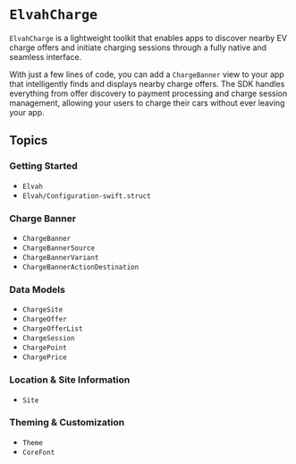 # ``ElvahCharge``

`ElvahCharge` is a lightweight toolkit that enables apps to discover nearby EV charge offers and initiate charging sessions through a fully native and seamless interface.

With just a few lines of code, you can add a `ChargeBanner` view to your app that intelligently finds and displays nearby charge offers. The SDK handles everything from offer discovery to payment processing and charge session management, allowing your users to charge their cars without ever leaving your app.

## Topics

### Getting Started

- ``Elvah``
- ``Elvah/Configuration-swift.struct``

### Charge Banner

- ``ChargeBanner``
- ``ChargeBannerSource``
- ``ChargeBannerVariant``
- ``ChargeBannerActionDestination``

### Data Models

- ``ChargeSite``
- ``ChargeOffer``
- ``ChargeOfferList``
- ``ChargeSession``
- ``ChargePoint``
- ``ChargePrice``

### Location & Site Information

- ``Site``

### Theming & Customization

- ``Theme``
- ``CoreFont``
